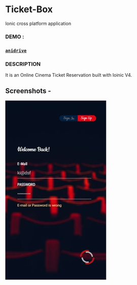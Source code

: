 # Ticket-Box
Ionic cross platform application 

### DEMO :

### [`anidrive`](soon.....)  

### DESCRIPTION 

It is an Online Cinema Ticket Reservation built with Ioinic V4. 


## Screenshots -

![](Test/Test/Sign_in_checked_username_password.JPG)
